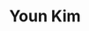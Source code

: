 ---
title: "Youn Kim"
presenter_id: youn_kim
position: Postbac IRTA
start_date: 2007
end_date: 2008
email: 
phone: 
photo: assets/images/
status: former
layout: member 
---
